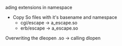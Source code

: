 
ading extensions in namespace
* Copy So files with it's basename and namespace
	* cgi/escape -> a_escape.so
	* erb/escape -> a_escape.so

Overwriting the dleopen .so -> calling dlopen
